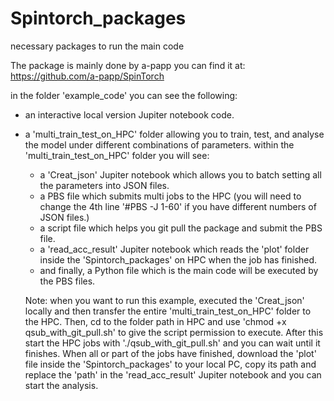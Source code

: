 # Spintorch_packages
necessary packages to run the main code

The package is mainly done by a-papp you can find it at: https://github.com/a-papp/SpinTorch

in the folder 'example_code' you can see the following:
- an interactive local version Jupiter notebook code.
- a 'multi_train_test_on_HPC' folder allowing you to train, test, and analyse the model under different combinations of parameters.
  within the 'multi_train_test_on_HPC' folder you will see:
  - a 'Creat_json' Jupiter notebook which allows you to batch setting all the parameters into JSON files.
  - a PBS file which submits multi jobs to the HPC (you will need to change the 4th line '#PBS -J 1-60' if you have different numbers of JSON files.)
  - a script file which helps you git pull the package and submit the PBS file.
  - a 'read_acc_result' Jupiter notebook which reads the 'plot' folder inside the 'Spintorch_packages' on HPC when the job has finished.
  - and finally, a Python file which is the main code will be executed by the PBS files.

  Note: when you want to run this example, executed the 'Creat_json' locally and then transfer the entire 'multi_train_test_on_HPC' folder to the HPC.
        Then, cd to the folder path in HPC and use 'chmod +x qsub_with_git_pull.sh' to give the script permission to execute.
        After this start the HPC jobs with './qsub_with_git_pull.sh' and you can wait until it finishes.
        When all or part of the jobs have finished, download the 'plot' file inside the 'Spintorch_packages' to your local PC, copy its path and replace the
        'path' in the 'read_acc_result' Jupiter notebook and you can start the analysis.
